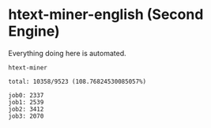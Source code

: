 # htext-miner-english (Second Engine)

Everything doing here is automated.

```
htext-miner

total: 10358/9523 (108.76824530085057%)

job0: 2337
job1: 2539
job2: 3412
job3: 2070
```